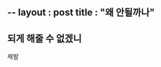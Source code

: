 --
layout : post
title : "왜 안될까나"
--

## 되게 해줄 수 없겠니

제발

<script src="https://gist.github.com/brewxxx/a259d2aeff7ba6220891cf2680baa9e8.js"></script>
